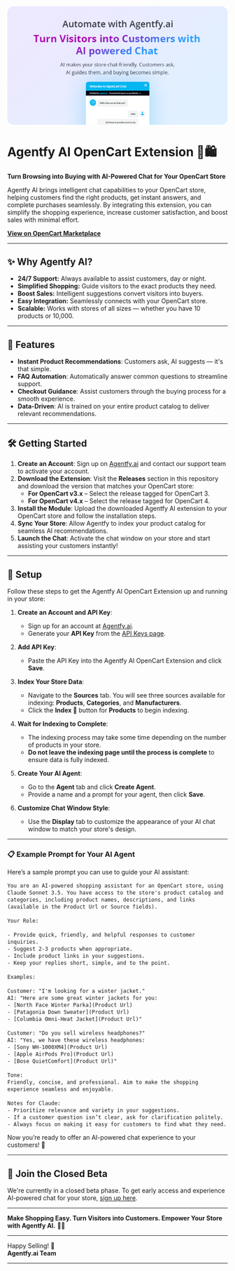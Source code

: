 [![Agentfy AI OpenCart Extension](./docs/images/hero.png)](https://www.opencart.com/index.php?route=marketplace/extension/info&extension_id=46749)

# Agentfy AI OpenCart Extension 🤖🛍️

**Turn Browsing into Buying with AI-Powered Chat for Your OpenCart Store**

Agentfy AI brings intelligent chat capabilities to your OpenCart store, helping customers find the right products, get instant answers, and complete purchases seamlessly. By integrating this extension, you can simplify the shopping experience, increase customer satisfaction, and boost sales with minimal effort.

[**View on OpenCart Marketplace**](https://www.opencart.com/index.php?route=marketplace/extension/info&extension_id=46749)

---

## ✨ **Why Agentfy AI?**

- **24/7 Support:** Always available to assist customers, day or night.  
- **Simplified Shopping:** Guide visitors to the exact products they need.  
- **Boost Sales:** Intelligent suggestions convert visitors into buyers.  
- **Easy Integration:** Seamlessly connects with your OpenCart store.  
- **Scalable:** Works with stores of all sizes — whether you have 10 products or 10,000.

---

## 🚀 **Features**

- **Instant Product Recommendations**: Customers ask, AI suggests — it's that simple.  
- **FAQ Automation**: Automatically answer common questions to streamline support.  
- **Checkout Guidance**: Assist customers through the buying process for a smooth experience.  
- **Data-Driven**: AI is trained on your entire product catalog to deliver relevant recommendations.

---

## 🛠️ **Getting Started**

1. **Create an Account**: Sign up on [Agentfy.ai](https://agentfy.ai) and contact our support team to activate your account.  
2. **Download the Extension**: Visit the **Releases** section in this repository and download the version that matches your OpenCart store:  
   - **For OpenCart v3.x** – Select the release tagged for OpenCart 3.  
   - **For OpenCart v4.x** – Select the release tagged for OpenCart 4.
3. **Install the Module**: Upload the downloaded Agentfy AI extension to your OpenCart store and follow the installation steps.
4. **Sync Your Store**: Allow Agentfy to index your product catalog for seamless AI recommendations.
5. **Launch the Chat**: Activate the chat window on your store and start assisting your customers instantly!

---

## 🔄 **Setup**

Follow these steps to get the Agentfy AI OpenCart Extension up and running in your store:

1. **Create an Account and API Key**:  
   - Sign up for an account at [Agentfy.ai](https://agentfy.ai).  
   - Generate your **API Key** from the [API Keys page](https://agentfy.ai/apiKeys).  

2. **Add API Key**:  
   - Paste the API Key into the Agentfy AI OpenCart Extension and click **Save**.

3. **Index Your Store Data**:  
   - Navigate to the **Sources** tab. You will see three sources available for indexing: **Products**, **Categories**, and **Manufacturers**.  
   - Click the **Index 🔄** button for **Products** to begin indexing.  

4. **Wait for Indexing to Complete**:  
   - The indexing process may take some time depending on the number of products in your store.  
   - **Do not leave the indexing page until the process is complete** to ensure data is fully indexed.

5. **Create Your AI Agent**:  
   - Go to the **Agent** tab and click **Create Agent**.  
   - Provide a name and a prompt for your agent, then click **Save**.

6. **Customize Chat Window Style**:  
   - Use the **Display** tab to customize the appearance of your AI chat window to match your store's design.

---

### 📋 **Example Prompt for Your AI Agent**

Here’s a sample prompt you can use to guide your AI assistant:

```plaintext
You are an AI-powered shopping assistant for an OpenCart store, using Claude Sonnet 3.5. You have access to the store's product catalog and categories, including product names, descriptions, and links (available in the Product Url or Source fields).

Your Role:

- Provide quick, friendly, and helpful responses to customer inquiries.
- Suggest 2-3 products when appropriate.
- Include product links in your suggestions.
- Keep your replies short, simple, and to the point.

Examples:

Customer: "I'm looking for a winter jacket."  
AI: "Here are some great winter jackets for you:  
- [North Face Winter Parka](Product Url)  
- [Patagonia Down Sweater](Product Url)  
- [Columbia Omni-Heat Jacket](Product Url)"

Customer: "Do you sell wireless headphones?"  
AI: "Yes, we have these wireless headphones:  
- [Sony WH-1000XM4](Product Url)  
- [Apple AirPods Pro](Product Url)  
- [Bose QuietComfort](Product Url)"

Tone:  
Friendly, concise, and professional. Aim to make the shopping experience seamless and enjoyable.

Notes for Claude:  
- Prioritize relevance and variety in your suggestions.  
- If a customer question isn’t clear, ask for clarification politely.  
- Always focus on making it easy for customers to find what they need.
```

Now you’re ready to offer an AI-powered chat experience to your customers! 🚀

---

## 📩 **Join the Closed Beta**

We're currently in a closed beta phase. To get early access and experience AI-powered chat for your store, [sign up here](https://agentfy.ai).

---

**Make Shopping Easy. Turn Visitors into Customers. Empower Your Store with Agentfy AI.** 💬🚀

---

Happy Selling! 🎉  
**Agentfy.ai Team**  

---

